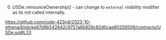 0. USDe::renounceOwnership() - can change to `external` visibility modifier as its not called internally.

https://github.com/code-423n4/2023-10-ethena/blob/ee67d9b542642c9757a6b826c82d0cae60256509/contracts/USDe.sol#L33

